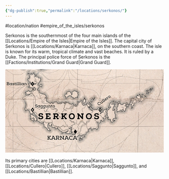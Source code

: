 ```yaml
---
{"dg-publish":true,"permalink":"/locations/serkonos/"}
---
```


#location/nation #empire_of_the_isles/serkonos

Serkonos is the southernmost of the four main islands of the [[Locations/Empire of the Isles\|Empire of the Isles]]. The capital city of Serkonos is [[Locations/Karnaca\|Karnaca]], on the southern coast. The isle is known for its warm, tropical climate and vast beaches. It is ruled by a Duke. The principal police force of Serkonos is the [[Factions/Institutions/Grand Guard\|Grand Guard]]. 

![Serkonos_on_D2_map.png](/img/user/Blades%20of%20Karnaca/Reference%20Images/Serkonos_on_D2_map.png)

Its primary cities are [[Locations/Karnaca\|Karnaca]], [[Locations/Cullero\|Cullero]], [[Locations/Saggunto\|Saggunto]], and [[Locations/Bastillian\|Bastillian]].